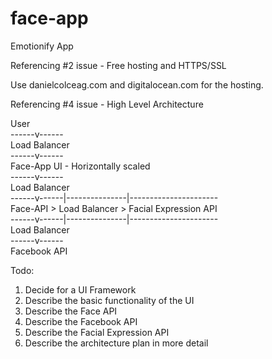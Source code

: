 # face-app
Emotionify App

Referencing #2 issue - Free hosting and HTTPS/SSL

Use danielcolceag.com and digitalocean.com for the hosting.


Referencing #4 issue - High Level Architecture


User<br>
------v------<br>
Load Balancer<br>
------v------<br>
Face-App UI - Horizontally scaled<br>
------v------<br>
Load Balancer<br>
------v------|---------------|----------------------<br>
  Face-API   > Load Balancer > Facial Expression API<br>
------v------|---------------|----------------------<br>
Load Balancer<br>
------v------<br>
Facebook API<br>


Todo:

1. Decide for a UI Framework
2. Describe the basic functionality of the UI
3. Describe the Face API
4. Describe the Facebook API
5. Describe the Facial Expression API
6. Describe the architecture plan in more detail
